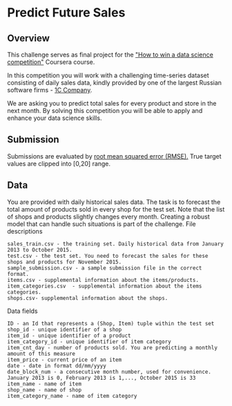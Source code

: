 # Predict Future Sales
## Overview
This challenge serves as final project for the ["How to win a data science competition"](https://www.coursera.org/learn/competitive-data-science/home/welcome) Coursera course.

In this competition you will work with a challenging time-series dataset consisting of daily sales data, kindly provided by one of the largest Russian software firms - [1C Company](1c.ru/eng/title.htm). 

We are asking you to predict total sales for every product and store in the next month. By solving this competition you will be able to apply and enhance your data science skills.

## Submission
Submissions are evaluated by [root mean squared error (RMSE).](https://www.kaggle.com/wiki/RootMeanSquaredError) True target values are clipped into [0,20] range.

## Data
You are provided with daily historical sales data. The task is to forecast the total amount of products sold in every shop for the test set. Note that the list of shops and products slightly changes every month. Creating a robust model that can handle such situations is part of the challenge.
File descriptions

    sales_train.csv - the training set. Daily historical data from January 2013 to October 2015.
    test.csv - the test set. You need to forecast the sales for these shops and products for November 2015.
    sample_submission.csv - a sample submission file in the correct format.
    items.csv - supplemental information about the items/products.
    item_categories.csv  - supplemental information about the items categories.
    shops.csv- supplemental information about the shops.

Data fields

    ID - an Id that represents a (Shop, Item) tuple within the test set
    shop_id - unique identifier of a shop
    item_id - unique identifier of a product
    item_category_id - unique identifier of item category
    item_cnt_day - number of products sold. You are predicting a monthly amount of this measure
    item_price - current price of an item
    date - date in format dd/mm/yyyy
    date_block_num - a consecutive month number, used for convenience. January 2013 is 0, February 2013 is 1,..., October 2015 is 33
    item_name - name of item
    shop_name - name of shop
    item_category_name - name of item category
